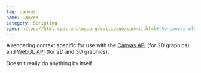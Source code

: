 ```yaml
---
tag: canvas
name: Canvas
category: Scripting
spec: https://html.spec.whatwg.org/multipage/canvas.html#the-canvas-element
---
```


A rendering context specific for use with the [Canvas API](https://developer.mozilla.org/en-US/docs/Web/API/Canvas_API) (for 2D graphics) and [WebGL API](https://developer.mozilla.org/en-US/docs/Web/API/WebGL_API) (for 2D and 3D graphics).

Doesn't really do anything by itself.

